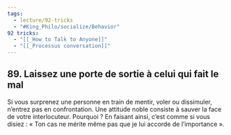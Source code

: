 ```yaml
---
tags:
  - lecture/92-tricks
  - "#King_Philo/socialize/Behavior"
92 tricks:
  - "[[_How to Talk to Anyone]]"
  - "[[_Processus conversation]]"
---
```





## 89. Laissez une porte de sortie à celui qui fait le mal

Si vous surprenez une personne en train de mentir, voler ou dissimuler, n’entrez pas en confrontation. Une attitude noble consiste à sauver la face de votre interlocuteur. Pourquoi ? En faisant ainsi, c’est comme si vous disiez : « Ton cas ne mérite même pas que je lui accorde de l’importance ».